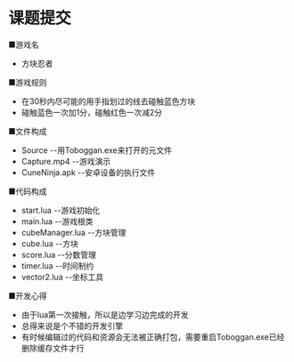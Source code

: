 # 课题提交

■游戏名
* 方块忍者

■游戏规则
* 在30秒内尽可能的用手指划过的线去碰触蓝色方块
* 碰触蓝色一次加1分，碰触红色一次减2分

■文件构成
* Source				--用Toboggan.exe来打开的元文件
* Capture.mp4			--游戏演示
* CuneNinja.apk			--安卓设备的执行文件

■代码构成
* start.lua				--游戏初始化
* main.lua				--游戏根类
* cubeManager.lua		--方块管理
* cube.lua				--方块
* score.lua				--分数管理
* timer.lua				--时间制约
* vector2.lua			--坐标工具

■开发心得
* 由于lua第一次接触，所以是边学习边完成的开发
* 总得来说是个不错的开发引擎
* 有时候编辑过的代码和资源会无法被正确打包，需要重启Toboggan.exe已经删除缓存文件才行
